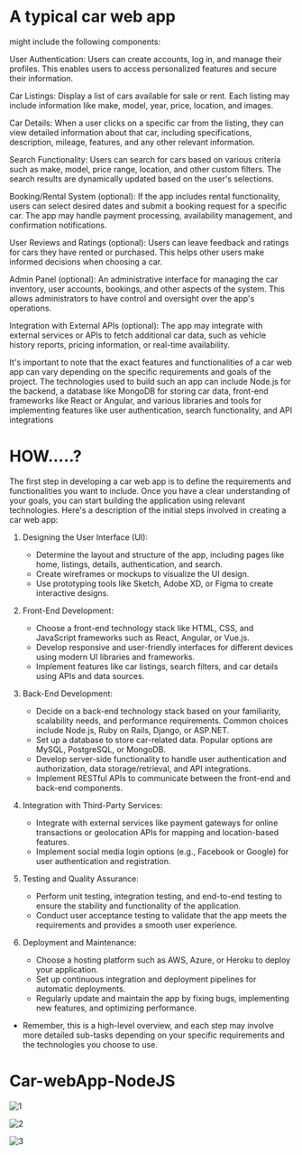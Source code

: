 # A typical car web app

might include the following components:

User Authentication: Users can create accounts, log in, and manage their profiles. This enables users to access personalized features and secure their information.

Car Listings: Display a list of cars available for sale or rent. Each listing may include information like make, model, year, price, location, and images.

Car Details: When a user clicks on a specific car from the listing, they can view detailed information about that car, including specifications, description, mileage, features, and any other relevant information.

Search Functionality: Users can search for cars based on various criteria such as make, model, price range, location, and other custom filters. The search results are dynamically updated based on the user's selections.

Booking/Rental System (optional): If the app includes rental functionality, users can select desired dates and submit a booking request for a specific car. The app may handle payment processing, availability management, and confirmation notifications.

User Reviews and Ratings (optional): Users can leave feedback and ratings for cars they have rented or purchased. This helps other users make informed decisions when choosing a car.

Admin Panel (optional): An administrative interface for managing the car inventory, user accounts, bookings, and other aspects of the system. This allows administrators to have control and oversight over the app's operations.

Integration with External APIs (optional): The app may integrate with external services or APIs to fetch additional car data, such as vehicle history reports, pricing information, or real-time availability.

It's important to note that the exact features and functionalities of a car web app can vary depending on the specific requirements and goals of the project. The technologies used to build such an app can include Node.js for the backend, a database like MongoDB for storing car data, front-end frameworks like React or Angular, and various libraries and tools for implementing features like user authentication, search functionality, and API integrations

# HOW.....?

The first step in developing a car web app is to define the requirements and functionalities you want to include. Once you have a clear understanding of your goals, you can start building the application using relevant technologies. Here's a description of the initial steps involved in creating a car web app:

1. Designing the User Interface (UI):
   - Determine the layout and structure of the app, including pages like home, listings, details, authentication, and search.
   - Create wireframes or mockups to visualize the UI design.
   - Use prototyping tools like Sketch, Adobe XD, or Figma to create interactive designs.

2. Front-End Development:
   - Choose a front-end technology stack like HTML, CSS, and JavaScript frameworks such as React, Angular, or Vue.js.
   - Develop responsive and user-friendly interfaces for different devices using modern UI libraries and frameworks.
   - Implement features like car listings, search filters, and car details using APIs and data sources.

3. Back-End Development:
   - Decide on a back-end technology stack based on your familiarity, scalability needs, and performance requirements. Common choices include Node.js, Ruby on Rails, Django, or ASP.NET.
   - Set up a database to store car-related data. Popular options are MySQL, PostgreSQL, or MongoDB.
   - Develop server-side functionality to handle user authentication and authorization, data storage/retrieval, and API integrations.
   - Implement RESTful APIs to communicate between the front-end and back-end components.

4. Integration with Third-Party Services:
   - Integrate with external services like payment gateways for online transactions or geolocation APIs for mapping and location-based features.
   - Implement social media login options (e.g., Facebook or Google) for user authentication and registration.

5. Testing and Quality Assurance:
   - Perform unit testing, integration testing, and end-to-end testing to ensure the stability and functionality of the application.
   - Conduct user acceptance testing to validate that the app meets the requirements and provides a smooth user experience.

6. Deployment and Maintenance:
   - Choose a hosting platform such as AWS, Azure, or Heroku to deploy your application.
   - Set up continuous integration and deployment pipelines for automatic deployments.
   - Regularly update and maintain the app by fixing bugs, implementing new features, and optimizing performance.

* Remember, this is a high-level overview, and each step may involve more detailed sub-tasks depending on your specific requirements and the technologies you choose to use.

# Car-webApp-NodeJS

![1](https://user-images.githubusercontent.com/81251707/176668288-986c8f3b-367b-4c51-be36-908c4189f8c8.jpg)

![2](https://user-images.githubusercontent.com/81251707/176668321-b9692025-803f-4808-a9da-3ca89fa50f72.jpg)

![3](https://user-images.githubusercontent.com/81251707/176668325-97fbe6cc-9ded-4a92-9954-f6bb9ca56eac.jpg)
